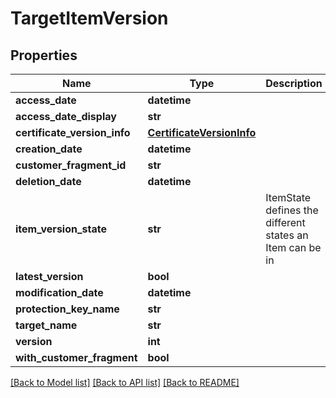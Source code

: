 # TargetItemVersion

## Properties
Name | Type | Description | Notes
------------ | ------------- | ------------- | -------------
**access_date** | **datetime** |  | [optional] 
**access_date_display** | **str** |  | [optional] 
**certificate_version_info** | [**CertificateVersionInfo**](CertificateVersionInfo.md) |  | [optional] 
**creation_date** | **datetime** |  | [optional] 
**customer_fragment_id** | **str** |  | [optional] 
**deletion_date** | **datetime** |  | [optional] 
**item_version_state** | **str** | ItemState defines the different states an Item can be in | [optional] 
**latest_version** | **bool** |  | [optional] 
**modification_date** | **datetime** |  | [optional] 
**protection_key_name** | **str** |  | [optional] 
**target_name** | **str** |  | [optional] 
**version** | **int** |  | [optional] 
**with_customer_fragment** | **bool** |  | [optional] 

[[Back to Model list]](../README.md#documentation-for-models) [[Back to API list]](../README.md#documentation-for-api-endpoints) [[Back to README]](../README.md)


